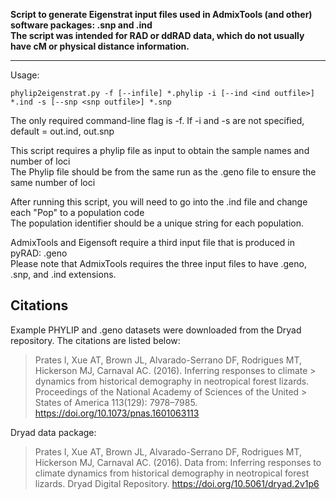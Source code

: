 **Script to generate Eigenstrat input files used in AdmixTools (and other) software packages: .snp and .ind  
The script was intended for RAD or ddRAD data, which do not usually have cM or physical distance information.**

______________________________________________________________________________________________________________________

Usage:

```
phylip2eigenstrat.py -f [--infile] *.phylip -i [--ind <ind outfile>] *.ind -s [--snp <snp outfile>] *.snp
```


The only required command-line flag is -f. If -i and -s are not specified, default = out.ind, out.snp    

This script requires a phylip file as input to obtain the sample names and number of loci  
The Phylip file should be from the same run as the .geno file to ensure the same number of loci  

After running this script, you will need to go into the .ind file and change each "Pop" to a population code  
The population identifier should be a unique string for each population.  

AdmixTools and Eigensoft require a third input file that is produced in pyRAD: .geno  
Please note that AdmixTools requires the three input files to have .geno, .snp, and .ind extensions.  


## Citations  

Example PHYLIP and .geno datasets were downloaded from the Dryad repository. The citations are listed below:

> Prates I, Xue AT, Brown JL, Alvarado-Serrano DF, Rodrigues MT, Hickerson MJ, Carnaval AC. (2016). Inferring responses to climate > dynamics from historical demography in neotropical forest lizards. Proceedings of the National Academy of Sciences of the United > States of America 113(129): 7978–7985. https://doi.org/10.1073/pnas.1601063113

Dryad data package:

> Prates I, Xue AT, Brown JL, Alvarado-Serrano DF, Rodrigues MT, Hickerson MJ, Carnaval AC. (2016). Data from: Inferring responses to climate dynamics from historical demography in neotropical forest lizards. Dryad Digital Repository. https://doi.org/10.5061/dryad.2v1p6
